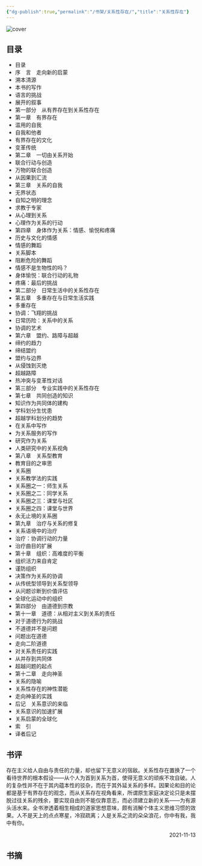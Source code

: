 ```yaml
---
{"dg-publish":true,"permalink":"/书架/关系性存在/","title":"关系性存在"}
---
```



![cover](https://s2.loli.net/2025/10/10/pKkj6IEbfJU5Zax.png)

## 目录


  - 目录
  - 序　言　走向新的启蒙
  - 溯本清源
  - 本书的写作
  - 语言的挑战
  - 展开的叙事
  - 第一部分　从有界存在到关系性存在
  - 第一章　有界存在
  - 滥用的自我
  - 自我和他者
  - 有界存在的文化
  - 变革传统
  - 第二章　一切由关系开始
  - 联合行动与创造
  - 万物的联合创造
  - 从因果到汇流
  - 第三章　关系的自我
  - 无界状态
  - 自知之明的理念
  - 求教于专家
  - 从心理到关系
  - 心理作为关系的行动
  - 第四章　身体作为关系：情感、愉悦和疼痛
  - 历史与文化的情感
  - 情感的舞蹈
  - 关系脚本
  - 阻断危险的舞蹈
  - 情感不是生物性的吗？
  - 身体愉悦：联合行动的礼物
  - 疼痛：最后的挑战
  - 第二部分　日常生活中的关系性存在
  - 第五章　多重存在与日常生活实践
  - 多重存在
  - 协调：飞翔的挑战
  - 日常历险：关系中的关系
  - 协调的艺术
  - 第六章　盟约、路障与超越
  - 缔约的趋力
  - 缔结盟约
  - 盟约与边界
  - 从侵蚀到灭绝
  - 超越路障
  - 热冲突与变革性对话
  - 第三部分　专业实践中的关系性存在
  - 第七章　共同创造的知识
  - 知识作为共同体的建构
  - 学科划分生忧患
  - 超越学科划分的趋势
  - 在关系中写作
  - 为关系服务的写作
  - 研究作为关系
  - 人类研究中的关系视角
  - 第八章　关系型教育
  - 教育目的之审思
  - 关系圈
  - 关系教学法的实践
  - 关系圈之一：师生关系
  - 关系圈之二：同学关系
  - 关系圈之三：课堂与社区
  - 关系圈之四：课堂与世界
  - 永无止境的关系圈
  - 第九章　治疗与关系的修复
  - 关系语境中的治疗
  - 治疗：协调行动的力量
  - 治疗曲目的扩展
  - 第十章　组织：高难度的平衡
  - 组织活力来自肯定
  - 谨防组织
  - 决策作为关系的协调
  - 从传统型领导到关系型领导
  - 从问题诊断到价值评估
  - 全球化运动中的组织
  - 第四部分　由道德到宗教
  - 第十一章　道德：从相对主义到关系的责任
  - 对于道德行为的挑战
  - 不道德并不是问题
  - 问题出在道德
  - 走向二阶道德
  - 对关系责任的实践
  - 从并存到共同体
  - 超越问题的起点
  - 第十二章　走向神圣
  - 关系的隐喻
  - 关系性存在的神性潜能
  - 走向神圣的实践
  - 后记　关系意识的来临
  - 关系意识的加速扩展
  - 关系启蒙的全球化
  - 索　引
  - 译者后记

## 书评

存在主义给人自由与责任的力量，却也留下无意义的宿敌。关系性存在置换了一个看待世界的根本假设——从个人为首到关系为首，使得无意义的顽疾不攻自破。人的复杂性并不在于其内蕴本性的驳杂，而在于其外延关系的多样。因果论和目的论都是基于有界存在的观念，而从关系存在视角看来，所谓原生家庭决定论只是未摆脱过往关系的残余，要实现自由则不能仅靠意志，而必须建立新的关系——为有源头活水来。全书渗透着相生相成的道家思想意味，颇有消解个体主义思维习惯的效果。人不是天上的点点寒星，冷寂疏离；人是关系之流的朵朵浪花，你中有我，我中有你。

<p align="right">2021-11-13</p>

## 书摘